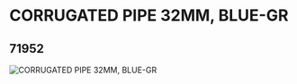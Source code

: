 # CORRUGATED PIPE 32MM, BLUE-GR
## 71952
![CORRUGATED PIPE 32MM, BLUE-GR](https://lc-www-live-s.legocdn.com/media/bricks/5/2/4111954.jpg)